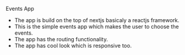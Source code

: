 Events App

* The app is build on the top of nextjs basicaly a reactjs framework.
* This is the simple events app which makes the user to choose the events.
* The app has the routing functionality.
* The app has cool look which is responsive too.

